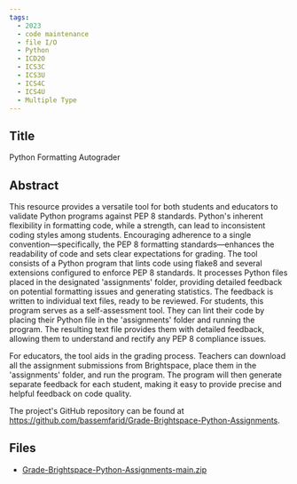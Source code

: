 ```yaml
---
tags:
  - 2023
  - code maintenance
  - file I/O
  - Python
  - ICD2O
  - ICS3C
  - ICS3U
  - ICS4C
  - ICS4U
  - Multiple Type
---
```

    
## Title

Python Formatting Autograder

## Abstract

This resource provides a versatile tool for both students and educators to validate Python programs against PEP 8 standards. Python's inherent flexibility in formatting code, while a strength, can lead to inconsistent coding styles among students. Encouraging adherence to a single convention—specifically, the PEP 8 formatting standards—enhances the readability of code and sets clear expectations for grading. The tool consists of a Python program that lints code using flake8 and several extensions configured to enforce PEP 8 standards. It processes Python files placed in the designated 'assignments' folder, providing detailed feedback on potential formatting issues and generating statistics. The feedback is written to individual text files, ready to be reviewed.
For students, this program serves as a self-assessment tool. They can lint their code by placing their Python file in the 'assignments' folder and running the program. The resulting text file provides them with detailed feedback, allowing them to understand and rectify any PEP 8 compliance issues.

For educators, the tool aids in the grading process. Teachers can download all the assignment submissions from Brightspace, place them in the 'assignments' folder, and run the program. The program will then generate separate feedback for each student, making it easy to provide precise and helpful feedback on code quality. 

The project's GitHub repository can be found at https://github.com/bassemfarid/Grade-Brightspace-Python-Assignments.

## Files

- [Grade-Brightspace-Python-Assignments-main.zip](resources/2023/Bassim_Farim/Grade-Brightspace-Python-Assignments-main.zip)

